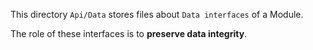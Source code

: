 This directory `Api/Data` stores files about `Data interfaces` of a Module.

The role of these interfaces is to **preserve data integrity**.
